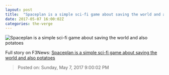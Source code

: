 ```yaml
---
layout: post
title:  "Spaceplan is a simple sci-fi game about saving the world and also potatoes"
date: 2017-05-07 16:00:02Z
categories: the-verge
---
```


![Spaceplan is a simple sci-fi game about saving the world and also potatoes](https://cdn0.vox-cdn.com/thumbor/H707Pwalg0b4KXYjH5L1rkI_zZY=/0x0:1920x1080/1600x900/cdn0.vox-cdn.com/uploads/chorus_image/image/54653201/SPACEPLAN___Screen_5.0.png)




Full story on F3News: [Spaceplan is a simple sci-fi game about saving the world and also potatoes](http://www.f3nws.com/n/zanjZH)

> Posted on: Sunday, May 7, 2017 9:00:02 PM
